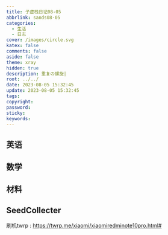 ```yaml
---
title: 子虚栈日记08-05
abbrlink: sands08-05
categories:
  - 生活
  - 日志
cover: /images/circle.svg
katex: false
comments: false
aside: false
theme: xray
hidden: true
description: 重复の螺旋|
root: ../../
date: 2023-08-05 15:32:45
update: 2023-08-05 15:32:45
tags:
copyright:
password:
sticky:
keywords:
---
```

## 英语

## 数学

## 材料


## SeedCollecter
刷机twrp 
: https://twrp.me/xiaomi/xiaomiredminote10pro.html#